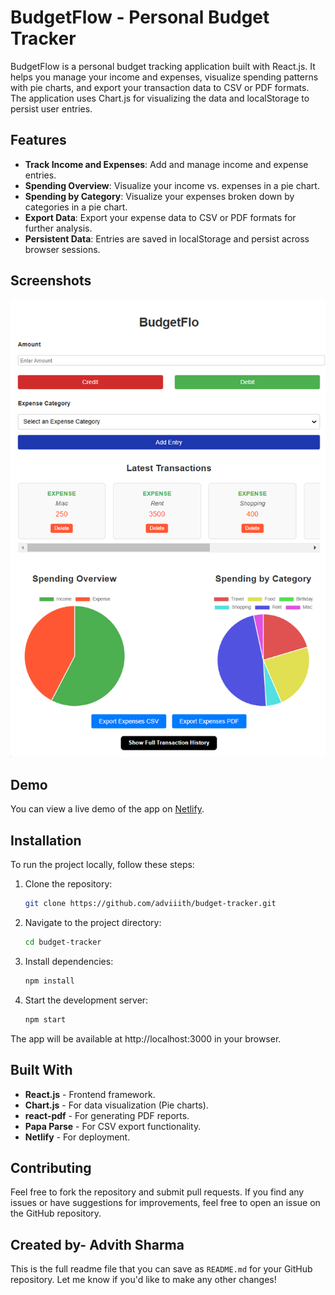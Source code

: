 # BudgetFlow - Personal Budget Tracker

BudgetFlow is a personal budget tracking application built with React.js. It helps you manage your income and expenses, visualize spending patterns with pie charts, and export your transaction data to CSV or PDF formats. The application uses Chart.js for visualizing the data and localStorage to persist user entries.

## Features

- **Track Income and Expenses**: Add and manage income and expense entries.
- **Spending Overview**: Visualize your income vs. expenses in a pie chart.
- **Spending by Category**: Visualize your expenses broken down by categories in a pie chart.
- **Export Data**: Export your expense data to CSV or PDF formats for further analysis.
- **Persistent Data**: Entries are saved in localStorage and persist across browser sessions.

## Screenshots

![App Screenshot](./Screenshot%202025-01-02%20150138.png)

## Demo

You can view a live demo of the app on [Netlify]((https://budgetflow1.netlify.app/)).

## Installation

To run the project locally, follow these steps:

1. Clone the repository:

   ```bash
   git clone https://github.com/adviiith/budget-tracker.git

2. Navigate to the project directory:

    ```bash
    cd budget-tracker

3. Install dependencies:

    ```bash
    npm install

4. Start the development server:

    ```bash
    npm start

The app will be available at http://localhost:3000 in your browser.

## Built With
- **React.js** - Frontend framework.
- **Chart.js** - For data visualization (Pie charts).
- **react-pdf** - For generating PDF reports.
- **Papa Parse** - For CSV export functionality.
- **Netlify** - For deployment.

## Contributing
Feel free to fork the repository and submit pull requests. If you find any issues or have suggestions for improvements, feel free to open an issue on the GitHub repository.

## Created by- Advith Sharma


This is the full readme file that you can save as `README.md` for your GitHub repository. Let me know if you'd like to make any other changes!
